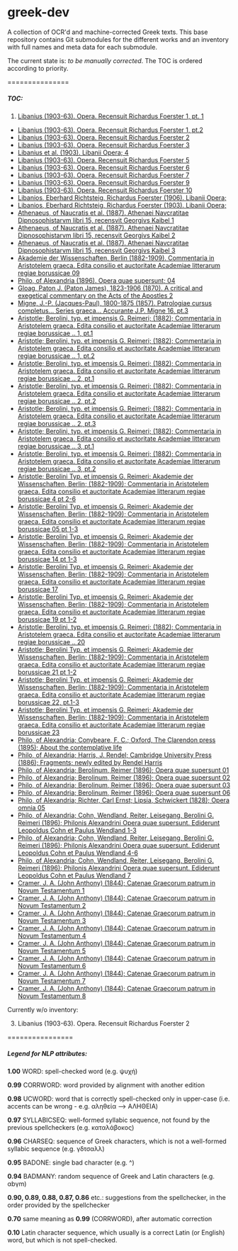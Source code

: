 greek-dev
==========

A collection of OCR'd and machine-corrected Greek texts. This base repository contains Git submodules for the different works and an inventory with full names and meta data for each submodule.

The current state is: *to be manually corrected*. The TOC is ordered according to priority.

===============

##### TOC:

1. [Libanius (1903-63). Opera. Recensuit Richardus Foerster 1, pt. 1](https://www.github.com/OpenGreekAndLatin/2013-08-15-07-51_operarecensuitri01libauoft_jp2_Kaibel_Round_4_3)
* [Libanius (1903-63). Opera. Recensuit Richardus Foerster 1, pt.2](https://www.github.com/OpenGreekAndLatin/2013-08-18-13-55_pt2operarecensu01libauoft_jp2_Kaibel_Round_4_3)
* [Libanius (1903-63). Opera. Recensuit Richardus Foerster 2](https://www.github.com/OpenGreekAndLatin/2013-08-23-09-17_operarecensuitri02libauoft_jp2_Kaibel_Round_4_3)
* [Libanius (1903-63). Opera. Recensuit Richardus Foerster 3](https://www.github.com/OpenGreekAndLatin/2013-08-23-09-15_operarecensuitri03libauoft_jp2_Kaibel_Round_4_3)
* [Libanius et al. (1903). Libanii Opera; 4](https://www.github.com/OpenGreekAndLatin/2013-07-30-08-23_libaniiopera01libagoog_jp2_Kaibel_Round_4_2)
* [Libanius (1903-63). Opera. Recensuit Richardus Foerster 5](https://www.github.com/OpenGreekAndLatin/2013-08-26-14-21_operarecensuitri05libauoft_jp2_Kaibel_Round_4_3)
* [Libanius (1903-63). Opera. Recensuit Richardus Foerster 6](https://www.github.com/OpenGreekAndLatin/2013-08-26-14-21_operarecensuitri06libauoft_jp2_Kaibel_Round_4_3)
* [Libanius (1903-63). Opera. Recensuit Richardus Foerster 7](https://www.github.com/OpenGreekAndLatin/2013-08-23-09-14_operarecensuitri07libauoft_jp2_Kaibel_Round_4_3)
* [Libanius (1903-63). Opera. Recensuit Richardus Foerster 9](https://www.github.com/OpenGreekAndLatin/2013-08-23-09-15_operarecensuitri09libauoft_jp2_Kaibel_Round_4_3)
* [Libanius (1903-63). Opera. Recensuit Richardus Foerster 10](https://www.github.com/OpenGreekAndLatin/2013-07-26-07-41_operarecensuitri10libauoft_jp2_Kaibel_Round_4)
* [Libanios, Eberhard Richtsteig, Richardus Foerster (1906). Libanii Opera;](https://www.github.com/OpenGreekAndLatin/2013-07-26-16-29_libaniiopera02foergoog_jp2_Kaibel_Round_4)
* [Libanios, Eberhard Richtsteig, Richardus Foerster (1903). Libanii Opera;](https://www.github.com/OpenGreekAndLatin/2013-07-26-16-41_libaniiopera00foergoog_jp2_Kaibel_Round_4)
* [Athenaeus, of Naucratis et al. (1887). Athenaei Navcratitae Dipnosophistarvm libri 15, recensvit Georgivs Kaibel 1](https://www.github.com/OpenGreekAndLatin/2013-10-05-15-44_athenaeinavcrati01atheuoft_jp2_Kaibel_Round_4_3)
* [Athenaeus, of Naucratis et al. (1887). Athenaei Navcratitae Dipnosophistarvm libri 15, recensvit Georgivs Kaibel 2](https://www.github.com/OpenGreekAndLatin/2013-10-05-15-45_athenaeinavcrati02atheuoft_jp2_Kaibel_Round_4_3)
* [Athenaeus, of Naucratis et al. (1887). Athenaei Navcratitae Dipnosophistarvm libri 15, recensvit Georgivs Kaibel 3](https://www.github.com/OpenGreekAndLatin/2013-08-17-11-05_athenaeinavcrati03atheuoft_jp2_Kaibel_Round_4_3)
* [Akademie der Wissenschaften, Berlin (1882-1909). Commentaria in Aristotelem graeca. Edita consilio et auctoritate Academiae litterarum regiae borussicae 09](https://www.github.com/OpenGreekAndLatin/2013-11-24-17-53_commentariaina09akaduoft_jp2_Philo_Gamera_34)
* [Philo, of Alexandria (1896). Opera quae supersunt; 04](https://www.github.com/OpenGreekAndLatin/2013-07-18-09-02_operaquaesupersu04phil_jp2_Philo_Gamera_34)
* [Gloag, Paton J. (Paton James), 1823-1906 (1870). A critical and exegetical commentary on the Acts of the Apostles 2](https://www.github.com/OpenGreekAndLatin/2013-10-24-14-51_acriticalandexe02gloauoft_jp2_OCT7_acriticalandexe02gloauoft)
* [Migne, J.-P. (Jacques-Paul), 1800-1875 (1857). Patrologiae cursus completus... Series graeca... Accurante J.P. Migne 16, pt.3](https://www.github.com/OpenGreekAndLatin/2013-10-22-08-36_pt3patrologiaecur16mign_jp2_Migne4)
* [Aristotle; Berolini, typ. et impensis G. Reimeri; (1882); Commentaria in Aristotelem graeca. Edita consilio et auctoritate Academiae litterarum regiae borussicae .. 1, pt.1](https://github.com/OpenGreekAndLatin/2013-06-10-17-11_p1commentariainari01bero_jp2_Philo_Gamera_34)
* [Aristotle; Berolini, typ. et impensis G. Reimeri; (1882); Commentaria in Aristotelem graeca. Edita consilio et auctoritate Academiae litterarum regiae borussicae .. 1, pt.2](https://github.com/OpenGreekAndLatin/2013-11-25-16-34_p2commentariainari01bero_jp2_Philo_Gamera_34)
* [Aristotle; Berolini, typ. et impensis G. Reimeri; (1882); Commentaria in Aristotelem graeca. Edita consilio et auctoritate Academiae litterarum regiae borussicae .. 2, pt.1](https://github.com/OpenGreekAndLatin/2013-06-12-12-56_p1commentariainari02bero_jp2_Philo_Gamera_34)
* [Aristotle; Berolini, typ. et impensis G. Reimeri; (1882); Commentaria in Aristotelem graeca. Edita consilio et auctoritate Academiae litterarum regiae borussicae .. 2, pt.2](https://github.com/OpenGreekAndLatin/2013-06-10-17-09_p2commentariainari02bero_jp2_Philo_Gamera_34)
* [Aristotle; Berolini, typ. et impensis G. Reimeri; (1882); Commentaria in Aristotelem graeca. Edita consilio et auctoritate Academiae litterarum regiae borussicae .. 2, pt.3](https://github.com/OpenGreekAndLatin/2013-11-21-13-37_p3commentariainari02bero_jp2_Philo_Gamera_34)
* [Aristotle; Berolini, typ. et impensis G. Reimeri; (1882); Commentaria in Aristotelem graeca. Edita consilio et auctoritate Academiae litterarum regiae borussicae .. 3, pt.1](https://github.com/OpenGreekAndLatin/2013-11-21-13-36_p1commentariainari03bero_jp2_Philo_Gamera_34)
* [Aristotle; Berolini, typ. et impensis G. Reimeri; (1882); Commentaria in Aristotelem graeca. Edita consilio et auctoritate Academiae litterarum regiae borussicae .. 3, pt.2](https://github.com/OpenGreekAndLatin/2013-11-25-16-38_p2commentariainari03bero_jp2_Philo_Gamera_34)
* [Aristotle; Berolini Typ. et impensis G. Reimeri; Akademie der Wissenschaften, Berlin; (1882-1909); Commentaria in Aristotelem graeca. Edita consilio et auctoritate Academiae litterarum regiae borussicae 4 pt 2-6](https://github.com/OpenGreekAndLatin/2013-06-10-17-13_commentariainari04akaduoft_jp2_Philo_Gamera_34)
* [Aristotle; Berolini Typ. et impensis G. Reimeri; Akademie der Wissenschaften, Berlin; (1882-1909); Commentaria in Aristotelem graeca. Edita consilio et auctoritate Academiae litterarum regiae borussicae 05 pt 1-3](https://github.com/OpenGreekAndLatin/2013-11-22-06-34_commentariaina05pt13akaduoft_jp2_Philo_Gamera_34)
* [Aristotle; Berolini Typ. et impensis G. Reimeri; Akademie der Wissenschaften, Berlin; (1882-1909); Commentaria in Aristotelem graeca. Edita consilio et auctoritate Academiae litterarum regiae borussicae 14 pt 1-3](https://github.com/OpenGreekAndLatin/2013-07-01-03-31_commentariaina14pt13akaduoft_jp2_Philo_Gamera_34)
* [Aristotle; Berolini Typ. et impensis G. Reimeri; Akademie der Wissenschaften, Berlin; (1882-1909); Commentaria in Aristotelem graeca. Edita consilio et auctoritate Academiae litterarum regiae borussicae 17](https://github.com/OpenGreekAndLatin/2013-11-25-16-35_commentariaina17akaduoft_jp2_Philo_Gamera_34)
* [Aristotle; Berolini Typ. et impensis G. Reimeri; Akademie der Wissenschaften, Berlin; (1882-1909); Commentaria in Aristotelem graeca. Edita consilio et auctoritate Academiae litterarum regiae borussicae 19 pt 1-2](https://github.com/OpenGreekAndLatin/2013-11-25-09-21_commentariaina19pt12akaduoft_jp2_Philo_Gamera_34)
* [Aristotle; Berolini, typ. et impensis G. Reimeri; (1882); Commentaria in Aristotelem graeca. Edita consilio et auctoritate Academiae litterarum regiae borussicae .. 20](https://github.com/OpenGreekAndLatin/2013-11-24-17-48_commentariainari20bero_jp2_Philo_Gamera_34)
* [Aristotle; Berolini Typ. et impensis G. Reimeri; Akademie der Wissenschaften, Berlin; (1882-1909); Commentaria in Aristotelem graeca. Edita consilio et auctoritate Academiae litterarum regiae borussicae 21 pt 1-2](https://github.com/OpenGreekAndLatin/2013-07-01-03-30_commentariaina21pt12akaduoft_jp2_Philo_Gamera_34)
* [Aristotle; Berolini Typ. et impensis G. Reimeri; Akademie der Wissenschaften, Berlin; (1882-1909); Commentaria in Aristotelem graeca. Edita consilio et auctoritate Academiae litterarum regiae borussicae 22, pt.1-3](https://github.com/OpenGreekAndLatin/2013-11-23-20-28_p1commentariaina22akaduoft_jp2_Philo_Gamera_34)
* [Aristotle; Berolini Typ. et impensis G. Reimeri; Akademie der Wissenschaften, Berlin; (1882-1909); Commentaria in Aristotelem graeca. Edita consilio et auctoritate Academiae litterarum regiae borussicae 23](https://github.com/OpenGreekAndLatin/2013-07-01-03-39_commentariainari23akaduoft_jp2_Philo_Gamera_34)
* [Philo, of Alexandria; Conybeare, F. C.; Oxford, The Clarendon press (1895); About the contemplative life](https://github.com/OpenGreekAndLatin/2013-10-10-14-04_aboutcontemplati00philuoft_jp2_GreekLex)
* [Philo, of Alexandria; Harris, J. Rendel; Cambridge University Press (1886); Fragments; newly edited by Rendel Harris](https://github.com/OpenGreekAndLatin/2013-10-22-08-26_fragmentsnewlyed00philuoft_jp2_OCT7_rev)
* [Philo, of Alexandria; Berolinum, Reimer (1896); Opera quae supersunt 01](https://github.com/OpenGreekAndLatin/2013-10-22-08-29_operaquaesupersu01phil_jp2_Philo_Gamera_34)
* [Philo, of Alexandria; Berolinum, Reimer (1896); Opera quae supersunt 02](https://github.com/OpenGreekAndLatin/2013-07-18-09-02_operaquaesupersu02phil_jp2_Philo_Gamera_34)
* [Philo, of Alexandria; Berolinum, Reimer (1896); Opera quae supersunt 03](https://github.com/OpenGreekAndLatin/2013-10-22-21-06_operaquaesupersu03phil_jp2_Philo_Gamera_34)
* [Philo, of Alexandria; Berolinum, Reimer (1896); Opera quae supersunt 06](https://github.com/OpenGreekAndLatin/2013-10-22-21-06_operaquaesupersu06phil_jp2_Philo_Gamera_34)
* [Philo, of Alexandria; Richter, Carl Ernst; Lipsia, Schwickert (1828); Opera omnia 05](https://github.com/OpenGreekAndLatin/2013-10-10-01-21_operaomnia05phil_jp2_weidmann_cnn)
* [Philo, of Alexandria; Cohn, Wendland, Reiter, Leisegang, Berolini G. Reimeri (1896); Philonis Alexandrini Opera quae supersunt. Ediderunt Leopoldus Cohn et Paulus Wendland 1-3](https://github.com/OpenGreekAndLatin/2013-10-22-21-10_philonisalexandr0103philuoft_jp2_Philo_Gamera_34)
* [Philo, of Alexandria; Cohn, Wendland, Reiter, Leisegang, Berolini G. Reimeri (1896); Philonis Alexandrini Opera quae supersunt. Ediderunt Leopoldus Cohn et Paulus Wendland 4-6](https://github.com/OpenGreekAndLatin/2013-10-24-09-40_philonisalexandr0406philuoft_jp2_Philo_Gamera_34)
* [Philo, of Alexandria; Cohn, Wendland, Reiter, Leisegang, Berolini G. Reimeri (1896); Philonis Alexandrini Opera quae supersunt. Ediderunt Leopoldus Cohn et Paulus Wendland 7](https://github.com/OpenGreekAndLatin/2013-10-25-07-08_p1philonisalexan07philuoft_jp2_Philo_Gamera_34)
* [Cramer, J. A. (John Anthony) (1844); Catenae Graecorum patrum in Novum Testamentum 1](https://github.com/OpenGreekAndLatin/2013-10-19-22-06_catenaegraecorum01cramuoft_jp2_Catena)
* [Cramer, J. A. (John Anthony) (1844); Catenae Graecorum patrum in Novum Testamentum 2](https://github.com/OpenGreekAndLatin/2013-10-18-17-43_catenaegraecorum02cramuoft_jp2_Catena)
* [Cramer, J. A. (John Anthony) (1844); Catenae Graecorum patrum in Novum Testamentum 3](https://github.com/OpenGreekAndLatin/2013-10-18-17-34_catenaegraecorum03cramuoft_jp2_Catena)
* [Cramer, J. A. (John Anthony) (1844); Catenae Graecorum patrum in Novum Testamentum 4](https://github.com/OpenGreekAndLatin/2013-10-19-22-11_catenaegraecorum04cramuoft_jp2_Catena)
* [Cramer, J. A. (John Anthony) (1844); Catenae Graecorum patrum in Novum Testamentum 5](https://github.com/OpenGreekAndLatin/2013-10-18-17-25_catenaegraecorum05cramuoft_jp2_Catena)
* [Cramer, J. A. (John Anthony) (1844); Catenae Graecorum patrum in Novum Testamentum 6](https://github.com/OpenGreekAndLatin/2013-10-19-22-16_catenaegraecorum06cramuoft_jp2_Catena)
* [Cramer, J. A. (John Anthony) (1844); Catenae Graecorum patrum in Novum Testamentum 7](https://github.com/OpenGreekAndLatin/2013-10-19-22-02_catenaegraecorum07cramuoft_jp2_Catena)
* [Cramer, J. A. (John Anthony) (1844); Catenae Graecorum patrum in Novum Testamentum 8](https://github.com/OpenGreekAndLatin/2013-10-18-17-26_catenaegraecorum08cramuoft_jp2_Catena)

Currently w/o inventory:

3.  Libanius (1903-63). Opera. Recensuit Richardus Foerster 2

================
##### Legend for NLP attributes:

**1.00** WORD: spell-checked word (e.g. ψυχή)

**0.99** CORRWORD: word provided by alignment with another edition

**0.98** UCWORD: word that is correctly spell-checked only in upper-case (i.e. accents can be wrong - e.g. αληθεία --> ΑΛΗΘΕΙΑ)

**0.97** SYLLABICSEQ: well-formed syllabic sequence, not found by the previous spellcheckers (e.g. καταλάβοκος)

**0.96** CHARSEQ: sequence of Greek characters, which is not a well-formed syllabic sequence (e.g. γδτσαλλ)

**0.95** BADONE: single bad character (e.g. ^) 

**0.94** BADMANY: random sequence of Greek and Latin characters (e.g. αbγm)

**0.90, 0.89, 0.88, 0.87, 0.86** etc.: suggestions from the spellchecker, in the order provided by the spellchecker

**0.70** same meaning as **0.99** (CORRWORD), after automatic correction

**0.10** Latin character sequence, which usually is a correct Latin (or English) word, but which is not spell-checked.